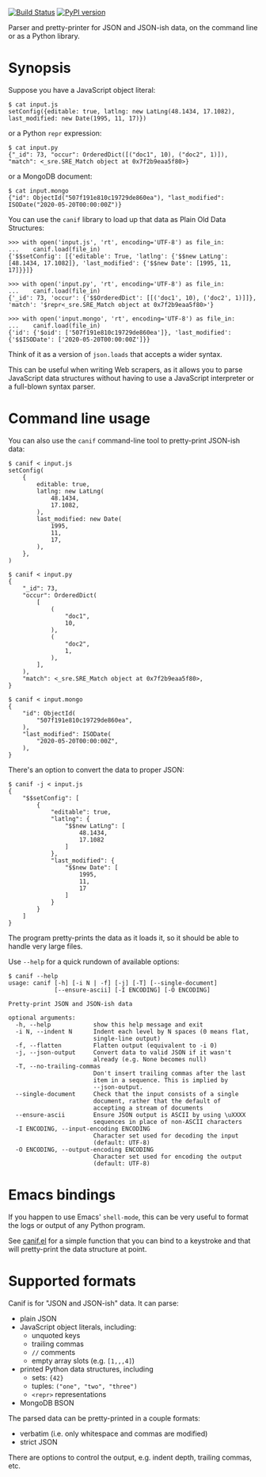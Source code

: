 [![Build Status](https://travis-ci.org/saintamh/canif.svg?branch=master)](https://travis-ci.org/saintamh/canif)
[![PyPI version](https://badge.fury.io/py/canif.svg)](https://pypi.org/project/canif/)

Parser and pretty-printer for JSON and JSON-ish data, on the command line or as a Python library.


Synopsis
========

Suppose you have a JavaScript object literal:

```console
$ cat input.js
setConfig({editable: true, latlng: new LatLng(48.1434, 17.1082), last_modified: new Date(1995, 11, 17)})
```

or a Python `repr` expression:

```console
$ cat input.py
{"_id": 73, "occur": OrderedDict([("doc1", 10), ("doc2", 1)]), "match": <_sre.SRE_Match object at 0x7f2b9eaa5f80>}
```

or a MongoDB document:

```console
$ cat input.mongo
{"id": ObjectId("507f191e810c19729de860ea"), "last_modified": ISODate("2020-05-20T00:00:00Z")}
```

You can use the `canif` library to load up that data as Plain Old Data Structures:

```pycon
>>> with open('input.js', 'rt', encoding='UTF-8') as file_in:
...    canif.load(file_in)
{'$$setConfig': [{'editable': True, 'latlng': {'$$new LatLng': [48.1434, 17.1082]}, 'last_modified': {'$$new Date': [1995, 11, 17]}}]}
```

```pycon
>>> with open('input.py', 'rt', encoding='UTF-8') as file_in:
...    canif.load(file_in)
{'_id': 73, 'occur': {'$$OrderedDict': [[('doc1', 10), ('doc2', 1)]]}, 'match': '$repr<_sre.SRE_Match object at 0x7f2b9eaa5f80>'}
```

```pycon
>>> with open('input.mongo', 'rt', encoding='UTF-8') as file_in:
...    canif.load(file_in)
{'id': {'$oid': ['507f191e810c19729de860ea']}, 'last_modified': {'$$ISODate': ['2020-05-20T00:00:00Z']}}
```

Think of it as a version of `json.loads` that accepts a wider syntax. 

This can be useful when writing Web scrapers, as it allows you to parse JavaScript data structures without having to use a
JavaScript interpreter or a full-blown syntax parser.


Command line usage
==================

You can also use the `canif` command-line tool to pretty-print JSON-ish data:

```console
$ canif < input.js
setConfig(
    {
        editable: true,
        latlng: new LatLng(
            48.1434,
            17.1082,
        ),
        last_modified: new Date(
            1995,
            11,
            17,
        ),
    },
)
```

```console
$ canif < input.py
{
    "_id": 73,
    "occur": OrderedDict(
        [
            (
                "doc1",
                10,
            ),
            (
                "doc2",
                1,
            ),
        ],
    ),
    "match": <_sre.SRE_Match object at 0x7f2b9eaa5f80>,
}
```

```console
$ canif < input.mongo
{
    "id": ObjectId(
        "507f191e810c19729de860ea",
    ),
    "last_modified": ISODate(
        "2020-05-20T00:00:00Z",
    ),
}
```

There's an option to convert the data to proper JSON:

```console
$ canif -j < input.js
{
    "$$setConfig": [
        {
            "editable": true,
            "latlng": {
                "$$new LatLng": [
                    48.1434,
                    17.1082
                ]
            },
            "last_modified": {
                "$$new Date": [
                    1995,
                    11,
                    17
                ]
            }
        }
    ]
}
```

The program pretty-prints the data as it loads it, so it should be able to handle very large files.

Use `--help` for a quick rundown of available options:

```console
$ canif --help
usage: canif [-h] [-i N | -f] [-j] [-T] [--single-document]
             [--ensure-ascii] [-I ENCODING] [-O ENCODING]

Pretty-print JSON and JSON-ish data

optional arguments:
  -h, --help            show this help message and exit
  -i N, --indent N      Indent each level by N spaces (0 means flat,
                        single-line output)
  -f, --flatten         Flatten output (equivalent to -i 0)
  -j, --json-output     Convert data to valid JSON if it wasn't
                        already (e.g. None becomes null)
  -T, --no-trailing-commas
                        Don't insert trailing commas after the last
                        item in a sequence. This is implied by
                        --json-output.
  --single-document     Check that the input consists of a single
                        document, rather that the default of
                        accepting a stream of documents
  --ensure-ascii        Ensure JSON output is ASCII by using \uXXXX
                        sequences in place of non-ASCII characters
  -I ENCODING, --input-encoding ENCODING
                        Character set used for decoding the input
                        (default: UTF-8)
  -O ENCODING, --output-encoding ENCODING
                        Character set used for encoding the output
                        (default: UTF-8)
```


Emacs bindings
==============

If you happen to use Emacs' `shell-mode`, this can be very useful to format the logs or output of any Python program.

See [canif.el](emacs/canif.el) for a simple function that you can bind to a keystroke and that will pretty-print the data structure
at point.


Supported formats
=================

Canif is for "JSON and JSON-ish" data. It can parse:

* plain JSON
* JavaScript object literals, including:
  * unquoted keys
  * trailing commas
  * `//` comments
  * empty array slots (e.g. `[1,,,4]`)
* printed Python data structures, including
  * sets: `{42}`
  * tuples: `("one", "two", "three")`
  * `<repr>` representations 
* MongoDB BSON

The parsed data can be pretty-printed in a couple formats:

* verbatim (i.e. only whitespace and commas are modified)
* strict JSON

There are options to control the output, e.g. indent depth, trailing commas, etc.
